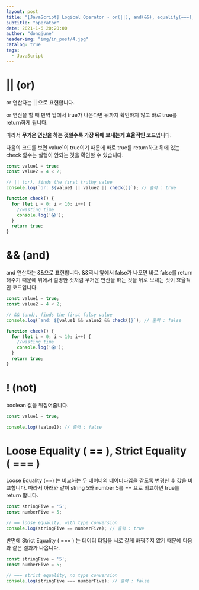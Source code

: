 ```yaml
---
layout: post
title: "[JavaScript] Logical Operator - or(||), and(&&), equality(===), not(!)"
subtitle: "operator"
date: 2021-1-6 20:20:00
author: "dongjune"
header-img: "img/in_post/4.jpg"
catalog: true
tags:
  - JavaScript
---
```

# || (or)

or 연산자는 || 으로 표현합니다.

or 연산을 할 때 만약 앞에서 true가 나온다면 뒤까지 확인하지 않고 바로 true를 return하게 됩니다.

따라서 **무거운 연산을 하는 것일수록 가장 뒤에 보내는게 효율적인 코드**입니다.

다음의 코드를 보면 value1이 true이기 때문에 바로 true를 return하고 뒤에 있는 check 함수는 실행이 안되는 것을 확인할 수 있습니다.

```jsx
const value1 = true;
const value2 = 4 < 2;

// || (or), finds the first truthy value
console.log(`or: ${value1 || value2 || check()}`); // 출력 : true

function check() {
  for (let i = 0; i < 10; i++) {
    //wasting time
    console.log('😱');
  }
  return true;
}
```

# && (and)

and 연산자는 &&으로 표현합니다. &&역시 앞에서 false가 나오면 바로 false를 return 해주기 때문에 위에서 설명한 것처럼 무거운 연산을 하는 것을 뒤로 보내는 것이 효율적인 코드입니다.

```jsx
const value1 = true;
const value2 = 4 < 2;

// && (and), finds the first falsy value
console.log(`and: ${value1 && value2 && check()}`); // 출력 : false

function check() {
  for (let i = 0; i < 10; i++) {
    //wasting time
    console.log('😱');
  }
  return true;
}
```

# ! (not)

boolean 값을 뒤집어줍니다.

```jsx
const value1 = true;

console.log(!value1); // 출력 : false
```

# Loose Equality ( == ), Strict Equality ( === )

Loose Equality (==) 는 비교하는 두 데이터의 데이터타입을 같도록 변경한 후 값을 비교합니다. 따라서 아래와 같이 string 5와 number 5를 == 으로 비교하면 true를 return 합니다.

```jsx
const stringFive = '5';
const numberFive = 5;

// == loose equality, with type conversion
console.log(stringFive == numberFive); // 출력 : true
```

반면에 Strict Equality ( === ) 는 데이터 타입을 서로 같게 바꿔주지 않기 때문에 다음과 같은 결과가 나옵니다.

```jsx
const stringFive = '5';
const numberFive = 5;

// === strict equality, no type conversion
console.log(stringFive === numberFive); // 출력 : false
```
